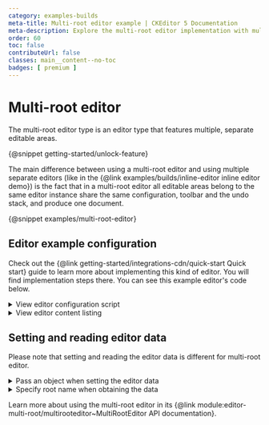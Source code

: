 ```yaml
---
category: examples-builds
meta-title: Multi-root editor example | CKEditor 5 Documentation
meta-description: Explore the multi-root editor implementation with multiple editable areas sharing a single editor instance and toolbar.
order: 60
toc: false
contributeUrl: false
classes: main__content--no-toc
badges: [ premium ]
---
```


# Multi-root editor

The multi-root editor type is an editor type that features multiple, separate editable areas.

{@snippet getting-started/unlock-feature}

The main difference between using a multi-root editor and using multiple separate editors (like in the {@link examples/builds/inline-editor inline editor demo}) is the fact that in a multi-root editor all editable areas belong to the same editor instance share the same configuration, toolbar and the undo stack, and produce one document.

{@snippet examples/multi-root-editor}

## Editor example configuration

Check out the {@link getting-started/integrations-cdn/quick-start Quick start} guide to learn more about implementing this kind of editor. You will find implementation steps there. You can see this example editor's code below.

<details>
<summary>View editor configuration script</summary>

```js
import {
	MultiRootEditor,
	Essentials,
	Bold,
	Italic,
	Heading,
	Link,
	Table,
	MediaEmbed,
	List,
	Indent
} from 'ckeditor5';

import 'ckeditor5/ckeditor5.css';

MultiRootEditor
	.create(
		// Define roots / editable areas:
		{
			header: document.querySelector( '#header' ),
			content: document.querySelector( '#content' ),
			leftSide: document.querySelector( '#left-side' ),
			rightSide: document.querySelector( '#right-side' )
		},
		// Editor configration:
		{
			licenseKey: 'GPL', // Or '<YOUR_LICENSE_KEY>'.
			plugins: [
				Essentials,
				Heading,
				Bold,
				Italic,
				Link,
				Table,
				MediaEmbed,
				List,
				Indent
			],
			toolbar: {
				items: [
					'undo', 'redo',
					'|', 'heading',
					'|', 'bold', 'italic',
					'|', 'link', 'insertTable', 'mediaEmbed',
					'|', 'bulletedList', 'numberedList', 'outdent', 'indent'
				]
			}
		}
	)
	.then( editor => {
		window.editor = editor;

		// Append toolbar to a proper container.
		const toolbarContainer = document.querySelector( '#toolbar' );
		toolbarContainer.appendChild( editor.ui.view.toolbar.element );

		// Make toolbar sticky when the editor is focused.
		editor.ui.focusTracker.on( 'change:isFocused', () => {
			if ( editor.ui.focusTracker.isFocused ) {
				toolbarContainer.classList.add( 'sticky' );
			} else {
				toolbarContainer.classList.remove( 'sticky' );
			}
		} );
	} )
	.catch( error => {
		console.error( 'There was a problem initializing the editor.', error );
	} );
```

</details>

<details>
<summary>View editor content listing</summary>

```html
<div id="toolbar"></div>
<!--
	Wrapping the structure inside a pair of
	contenteditable="true" + contenteditable="false" elements
	is required to provide proper caret handling when
	using arrow keys at the start and end of an editable area.

	You can skip them if you don't want to move the
	caret between editable areas using arrow keys.
!-->
<div contenteditable="true">
	<div contenteditable="false">
		<div class="editor">
			<div id="header">
				Header content is inserted here.
			</div>
		</div>
		<div class="editor">
			<div id="content">
				Main content is inserted here.
			</div>
		</div>
		<div class="boxes">
			<div class="box box-left editor">
				<div id="left-side">
					Left-side box content is inserted here.
				</div>
			</div>
			<div class="box box-right editor">
				<div id="right-side">
					Right-side box content is inserted here.
				</div>
			</div>
		</div>
	</div>
</div>

<style>
	.editor {
		border: #ccced1 1px solid;
		margin-top: 10px;
	}

	.boxes {
		margin-top: 10px;
		display: flex;
	}

	.box {
		margin-top: 0px;
		width: 50%;
	}

	/*
		Make the editable "fill" the whole box.
		The box will grow if the other box grows too.
		This makes the whole box "clickable".
	*/
	.box .ck-editor__editable {
		height: 100%;
	}

	.box-left {
		margin-right: 10px;
	}

	/*
		When toolbar receives this class, it becomes sticky.
		If the toolbar would be scrolled outside of the visible area,
		instead it is kept at the top edge of the window.
	*/
	#toolbar.sticky {
		position: sticky;
		top: 0px;
		z-index: 10;
	}
</style>
```

</details>

## Setting and reading editor data

Please note that setting and reading the editor data is different for multi-root editor.

<details>
<summary>Pass an object when setting the editor data</summary>

Setting the data using `editor.setData()`:
```js
	editor.setData( {
		header: '<p>Content for header part.</p>',
		content: '<p>Content for main part.</p>',
		leftSide: '<p>Content for left-side box.</p>',
		rightSide: '<p>Content for right-side box.</p>'
	} );
```

Setting the data through `config.initialData`:
```js
	MultiRootEditor.create(
		{
			header: document.querySelector( '#header' ),
			content: document.querySelector( '#content' ),
			leftSide: document.querySelector( '#left-side' ),
			rightSide: document.querySelector( '#right-side' )
		},
		{
			initialData: {
				header: '<p>Content for header part.</p>',
				content: '<p>Content for main part.</p>',
				leftSide: '<p>Content for left-side box.</p>',
				rightSide: '<p>Content for right-side box.</p>'
			}
		}
	);
```
</details>

<details>
<summary>Specify root name when obtaining the data</summary>

```js
	editor.getData( { rootName: 'leftSide' } ); // -> '<p>Content for left-side box.</p>'
```
</details>

Learn more about using the multi-root editor in its {@link module:editor-multi-root/multirooteditor~MultiRootEditor API documentation}.
